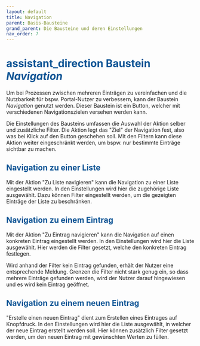 ```yaml
---
layout: default
title: Navigation
parent: Basis-Bausteine
grand_parent: Die Bausteine und deren Einstellungen
nav_order: 7
---
```


# <span style="color:#0b5394"><span class="material-icons">assistant_direction</span> **Baustein _Navigation_**</span>

Um bei Prozessen zwischen mehreren Einträgen zu vereinfachen und die Nutzbarkeit für bspw. Portal-Nutzer zu verbessern, kann der Baustein _Navigation_ genutzt werden. Dieser Baustein ist ein Button, welcher mit verschiedenen Navigationszielen versehen werden kann.

Die Einstellungen des Bausteins umfassen die Auswahl der Aktion selber und zusätzliche Filter.
Die Aktion legt das "Ziel" der Navigation fest, also was bei Klick auf den Button geschehen soll.
Mit den Filtern kann diese Aktion weiter eingeschränkt werden, um bspw. nur bestimmte Einträge sichtbar zu machen.

## <span style="color:#0b5394">**Navigation zu einer Liste**</span>

Mit der Aktion "Zu Liste navigieren" kann die Navigation zu einer Liste eingestellt werden. In den Einstellungen wird hier die zugehörige
Liste ausgewählt. Dazu können Filter eingestellt werden, um die gezeigten Einträge der Liste zu beschränken.

## <span style="color:#0b5394">**Navigation zu einem Eintrag**</span>

Mit der Aktion "Zu Eintrag navigieren" kann die Navigation auf einen konkreten Eintrag eingestellt werden.
In den Einstellungen wird hier die Liste ausgewählt. Hier werden die Filter gesetzt, welche den konkreten Eintrag festlegen.

Wird anhand der Filter kein Eintrag gefunden, erhält der Nutzer eine entsprechende Meldung.
Grenzen die Filter nicht stark genug ein, so dass mehrere Einträge gefunden werden,
wird der Nutzer darauf hingewiesen und es wird kein Eintrag geöffnet.

## <span style="color:#0b5394">**Navigation zu einem neuen Eintrag**</span>

"Erstelle einen neuen Eintrag" dient zum Erstellen eines Eintrages auf Knopfdruck.
In den Einstellungen wird hier die Liste ausgewählt, in welcher der neue Eintrag erstellt werden soll.
Hier können zusätzlich Filter gesetzt werden, um den neuen Eintrag mit gewünschten Werten zu füllen.
